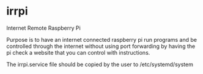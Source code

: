 # irrpi
Internet Remote Raspberry Pi  

Purpose is to have an internet connected raspberry pi run programs and be controlled through the internet without using port forwarding by having the pi check a website that you can control with instructions.  

The irrpi.service file should be copied by the user to /etc/systemd/system
